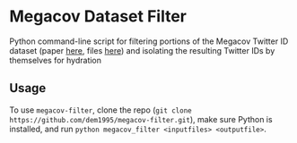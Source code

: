 # Megacov Dataset Filter
Python command-line script for filtering portions of the Megacov Twitter ID dataset (paper [here](https://arxiv.org/abs/2005.06012), files [here](https://github.com/UBC-NLP/megacov)) and isolating the resulting Twitter IDs by themselves for hydration
## Usage
To use `megacov-filter`, clone the repo (`git clone https://github.com/dem1995/megacov-filter.git`), make sure Python is installed, and run `python megacov_filter <inputfiles> <outputfile>`. 
